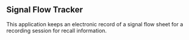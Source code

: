 ## Signal Flow Tracker

This application keeps an electronic record of a signal flow sheet for a recording session for recall information.